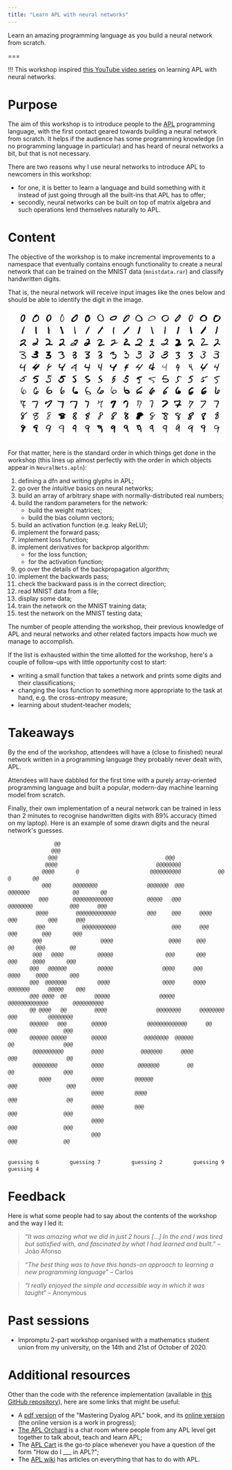 ```yaml
---
title: "Learn APL with neural networks"
---
```


Learn an amazing programming language as you build
a neural network from scratch.

===

!!! This workshop inspired [this YouTube video series][yt-series] on learning APL with neural networks.

# Purpose

The aim of this workshop is to introduce people to the [APL] programming language, with the first contact geared towards building a neural network from scratch. It helps if the audience has some programming knowledge (in no programming language in particular) and has heard of neural networks a bit, but that is not necessary.

There are two reasons why I use neural networks to introduce APL to newcomers in this workshop:

 - for one, it is better to learn a language and build something with it instead of just going through all the built-ins that APL has to offer;
 - secondly, neural networks can be built on top of matrix algebra and such operations lend themselves naturally to APL.


# Content

The objective of the workshop is to make incremental improvements to a namespace that eventually contains enough functionality to create a neural network that can be trained on the MNIST data (`mnistdata.rar`) and classify handwritten digits.

That is, the neural network will receive input images like the ones below and should be able to identify the digit in the image.

![MNIST image examples](_MnistExamples.png "Image by Josef Steppan, CC BY-SA 4.0 license")

For that matter, here is the standard order in which things get done in the workshop (this lines up almost perfectly with the order in which objects appear in `NeuralNets.apln`):

 1. defining a dfn and writing glyphs in APL;
 2. go over the *intuitive* basics on neural networks;
 3. build an array of arbitrary shape with normally-distributed real numbers;
 4. build the random parameters for the network:
    - build the weight matrices;
    - build the bias column vectors;
 5. build an activation function (e.g. leaky ReLU);
 6. implement the forward pass;
 7. implement loss function;
 8. implement derivatives for backprop algorithm:
    - for the loss function;
    - for the activation function;
 9. go over the details of the backpropagation algorithm;
 10. implement the backwards pass;
 11. check the backward pass is in the correct direction;
 12. read MNIST data from a file;
 13. display some data;
 14. train the network on the MNIST training data;
 15. test the network on the MNIST testing data;

The number of people attending the workshop, their previous knowledge of APL and neural networks and other related factors impacts how much we manage to accomplish.

If the list is exhausted within the time allotted for the workshop, here's a couple of follow-ups with little opportunity cost to start:

 - writing a small function that takes a network and prints some digits and their classifications;
 - changing the loss function to something more appropriate to the task at hand, e.g. the cross-entropy measure;
 - learning about student-teacher models;


# Takeaways

By the end of the workshop, attendees will have a (close to finished) neural network written in a programming language they probably never dealt with, APL.

Attendees will have dabbled for the first time with a purely array-oriented programming language and built a popular, modern-day machine learning model from scratch.

Finally, their own implementation of a neural network can be trained in less than 2 minutes to recognise handwritten digits with 89% accuracy (timed on my laptop).
Here is an example of some drawn digits and the neural network's guesses.

```APL
               @@                                                                                   
              @@@                                                                                   
             @@@                                   @@@                                              
            @@@@                                @@@@@@@@                                            
           @@@@       @                       @@@@@@@@@@            @@                @       @@    
           @@@       @@@@@@@@                @@@@@@@  @@@       @@@@@@@              @@       @@    
          @@@        @@@@@@@@@@@@@           @@@@@   @@@        @@@@@@@@            @@@      @@@    
         @@@@         @@@@@@@@@@@@@          @@@     @@@      @@@@    @@@          @@@      @@@     
         @@@            @@@@@@@@@@@                  @@@      @@@      @@@        @@@       @@@     
        @@@                   @@@@                  @@@@     @@@        @@       @@@        @@      
        @@@   @@@@           @@@@@                 @@@       @@@        @@@     @@@@       @@@      
       @@@   @@@@@@          @@@@@                @@@@      @@@        @@@@     @@@@       @@@      
       @@@  @@@@@@@          @@@@                 @@@@      @@@@    @@@@@@@      @@@@@    @@@       
       @@@ @@@@  @@         @@@@@                @@@@@       @@@@@@@@@@@@@        @@@@@@@@@@        
       @@ @@@@   @@         @@@@                @@@@@@@@      @@@@@@@@ @@@          @@@@@@@@        
       @@@@@@   @@@        @@@@@             @@@@@@@@@@@@@      @@     @@@               @@@        
       @@@@@@ @@@@@        @@@@@            @@@@@@@@  @@@@@@           @@                @@@        
        @@@@@@@@@@         @@@@            @@@@@@@      @@@@          @@@                @@         
        @@@@@@@@           @@@@           @@@@@@@         @@          @@                @@@         
          @@@@             @@@@          @@@@@@                      @@@                @@@         
                           @@@@          @@@@                        @@@                @@          
                           @@@@          @@@                         @@@               @@@          
                           @@@@                                      @@@               @@@          
                           @@@                                       @@@               @@           
                                                                                                    
                                                                                                    
guessing 6          guessing 7          guessing 2          guessing 9          guessing 4          
```

# Feedback

Here is what some people had to say about the contents of the workshop and the way I led it:

 > “*It was amazing what we did in just 2 hours [...] In the end I was tired but satisfied with, and fascinated by what I had learned and built.*” – João Afonso

<!-- -->

 > “*The best thing was to have this hands-on approach to learning a new programming language*” – Carlos

<!-- -->

 > “*I really enjoyed the simple and accessible way in which it was taught*” – Anonymous


# Past sessions

 - Impromptu 2-part workshop organised with a mathematics student union from my university, on the 14th and 21st of October of 2020.


# Additional resources

Other than the code with the reference implementation (available in [this GitHub repository][workshops-gh]), here are some links that might be useful:

 - A [pdf version][mdapl-pdf] of the "Mastering Dyalog APL" book, and its [online version][mdapl-online] (the online version is a work in progress);
 - [The APL Orchard][apl-orchard] is a chat room where people from any APL level get together to talk about, teach and learn APL;
 - The [APL Cart][aplcart] is the go-to place whenever you have a question of the form "How do I ___ in APL?";
 - The [APL wiki][aplwiki] has articles on everything that has to do with APL.

[APL]: https://aplwiki.com
[license]: https://creativecommons.org/licenses/by-nc-sa/4.0/
[Dyalog]: https://dyalog.com
[workshops-gh]: https://github.com/RojerGS/workshops
[mdapl-pdf]: https://www.dyalog.com/mastering-dyalog-apl.htm
[mdapl-online]: https://rojergs.github.io/MDAPL
[apl-orchard]: https://chat.stackexchange.com/rooms/52405/the-apl-orchard
[aplcart]: https://aplcart.info/
[aplwiki]: https://aplwiki.com
[yt-series]: https://www.youtube.com/playlist?list=PLgTqamKi1MS3p-O0QAgjv5vt4NY5OgpiM

